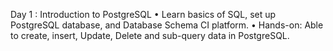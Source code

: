 Day 1 : Introduction to PostgreSQL • Learn basics of SQL, set up PostgreSQL database, and Database Schema CI platform. • Hands-on: Able to create, insert, Update, Delete and sub-query data in PostgreSQL.
